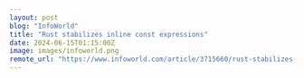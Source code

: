 ```yaml
---
layout: post
blog: "InfoWorld"
title: "Rust stabilizes inline const expressions"
date: 2024-06-15T01:15:00Z
image: images/infoworld.png
remote_url: "https://www.infoworld.com/article/3715660/rust-stabilizes-inline-const-expressions.html#tk.rss_applicationdevelopment"
---
```

